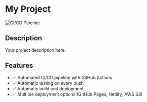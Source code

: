 # My Project

![CI/CD Pipeline](https://github.com/YOUR_USERNAME/YOUR_REPO/actions/workflows/main.yml/badge.svg)

## Description
Your project description here.

## Features
- ✅ Automated CI/CD pipeline with GitHub Actions
- ✅ Automatic testing on every push
- ✅ Automatic build and deployment
- ✅ Multiple deployment options (GitHub Pages, Netlify, AWS S3)
